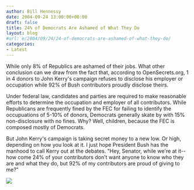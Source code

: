 ```yaml
---
author: Bill Hennessy
date: 2004-09-24 13:00:00+00:00
draft: false
title: 24% of Democrats Are Ashamed of What They Do
layout: blog
#url: e/2004/09/24/24-of-democrats-are-ashamed-of-what-they-do/
categories:
- Latest
---
```


While only 8% of Republics are ashamed of their jobs.  What other conclusion can we draw from the fact that, according to OpenSecrets.org, 1 in 4 donors to John Kerry's campaign refuses to disclose his employer or occupation while 92% of Bush contributors proudly disclose theirs.  
  
Under federal law, candidates and parties are required to make reasonable efforts to determine the occupation and employer of all contributors.  While Republicans are frequently fined by the FEC for failing to identify the occupuations of 5-10% of donors, Democrats generally skate by with 15% non-disclosure with no fines.  Why?  Well, children, because the FEC is composed mostly of Democrats.  
  
But John Kerry's campaign is taking secret money to a new low.  Or high, depending on how you look at it.  I just hope President Bush has the manhood to call Kerry out at the debates.  "Hey, Senator, while we're at it--how come 24% of your contributors don't want anyone to know who they are and what they do, but 92% of my contributors are proud of giving to me?"  
  
![](https://blog.billhennessy.com/aggbug.aspx?PostID=552)

